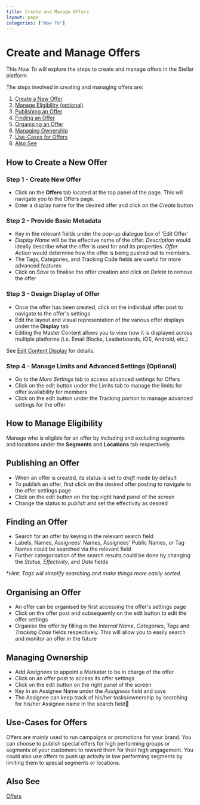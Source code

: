 ```yaml
---
title: Create and Manage Offers
layout: page
categories: ["How To"]
---
```

# Create and Manage Offers

This *How To* will explore the steps to create and manage offers in the Stellar platform. 

The steps involved in creating and managing offers are:

1. [Create a New Offer](#newoffer)
2. [Manage Eligibility (optional)](#eligibility)
3. [Publishing an Offer](#publish)
4. [Finding an Offer](#find)
5. [Organising an Offer](#organise)
6. [Managing Ownership](#owner)
7. [Use-Cases for Offers](#use)
8. [Also See](#also)

## <a name="newoffer"></a>How to Create a New Offer
### Step 1 - Create New Offer
* Click on the **Offers** tab located at the top panel of the page. This will navigate you to the Offers page.
* Enter a display name for the desired offer and click on the *Create* button

### Step 2 - Provide Basic Metadata
* Key in the relevant fields under the pop-up dialogue box of 'Edit Offer'
* *Display Name* will be the effective name of the offer. *Description* would ideally describe what the offer is used for and its properties. *Offer Action* would determine how the offer is being pushed out to members. 
* The Tags, Categories, and Tracking Code fields are useful for more advanced features
* Click on *Save* to finalise the offer creation and click on *Delete* to remove the offer 

### Step 3 - Design Display of Offer
* Once the offer has been created, click on the individual offer post to navigate to the offer's settings
* Edit the layout and visual representation of the various offer displays under the **Display** tab
* Editing the Master Content allows you to view how it is displayed across multiple platforms (i.e. Email Blocks, Leaderboards, iOS, Android, etc.)


See [Edit Content Display](./../using_content_editor) for details.

### Step 4 - Manage Limits and Advanced Settings (Optional)
* Go to the *More Settings* tab to access advanced settings for Offers 
* Click on the edit button under the Limits tab to manage the limits for offer availability for members
* Click on the edit button under the Tracking portion to manage advanced settings for the offer


## <a name="eligibility"></a>How to Manage Eligibility
Manage who is eligible for an offer by including and excluding segments and locations under the **Segments** and **Locations** tab respectively.

## <a name="publish"></a>Publishing an Offer
* When an offer is created, its status is set to *draft* mode by default
* To publish an offer, first click on the desired offer posting to navigate to the offer settings page
* Click on the edit button on the top right hand panel of the screen
* Change the status to *publish* and set the effectivity as desired

## <a name="find"></a>Finding an Offer
* Search for an offer by keying in the relevant search field
* Labels, Names, Assignees' Names, Assignees' Public Names, or Tag Names could be searched via the relevant field
* Further categorisation of the search results could be done by changing the *Status*, *Effectivity*, and *Date* fields 

**Hint: Tags will simplify searching and make things more easily sorted.*

## <a name="organise"></a>Organising an Offer
* An offer can be organised by first accessing the offer's settings page
* Click on the offer post and subsequently on the edit button to edit the offer settings
* Organise the offer by filling in the *Internal Name*, *Categories*, *Tags* and *Tracking Code* fields respectively. This will allow you to easily search and monitor an offer in the future


## <a name="owner"></a>Managing Ownership
* Add *Assignees* to appoint a Marketer to be in charge of the offer 
* Click on an offer post to access its offer settings
* Click on the edit button on the right panel of the screen 
* Key in an Assignee Name under the *Assignees* field and save
* The Assignee can keep track of his/her tasks/ownership by searching for his/her Assignee name in the search field


## <a name="use"></a>Use-Cases for Offers

Offers are mainly used to run campaigns or promotions for your brand. You can choose to publish special offers for high performing groups or segments of your customers to reward them for their high engagement. You could also use offers to push up activity in low performing segments by limiting them to special segments or locations.


## <a name="also"></a>Also See
[Offers](./../../concepts/offers)

